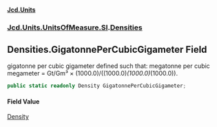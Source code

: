 #### [Jcd.Units](index.md 'index')

### [Jcd.Units.UnitsOfMeasure.SI](Jcd.Units.UnitsOfMeasure.SI.md 'Jcd.Units.UnitsOfMeasure.SI').[Densities](Densities.md 'Jcd.Units.UnitsOfMeasure.SI.Densities')

## Densities.GigatonnePerCubicGigameter Field

gigatonne per cubic gigameter defined such that: megatonne per cubic megameter = Gt/Gm³ ×
(1000.0)/((1000.0)*(1000.0)*(1000.0)).

```csharp
public static readonly Density GigatonnePerCubicGigameter;
```

#### Field Value

[Density](Density.md 'Jcd.Units.UnitTypes.Density')